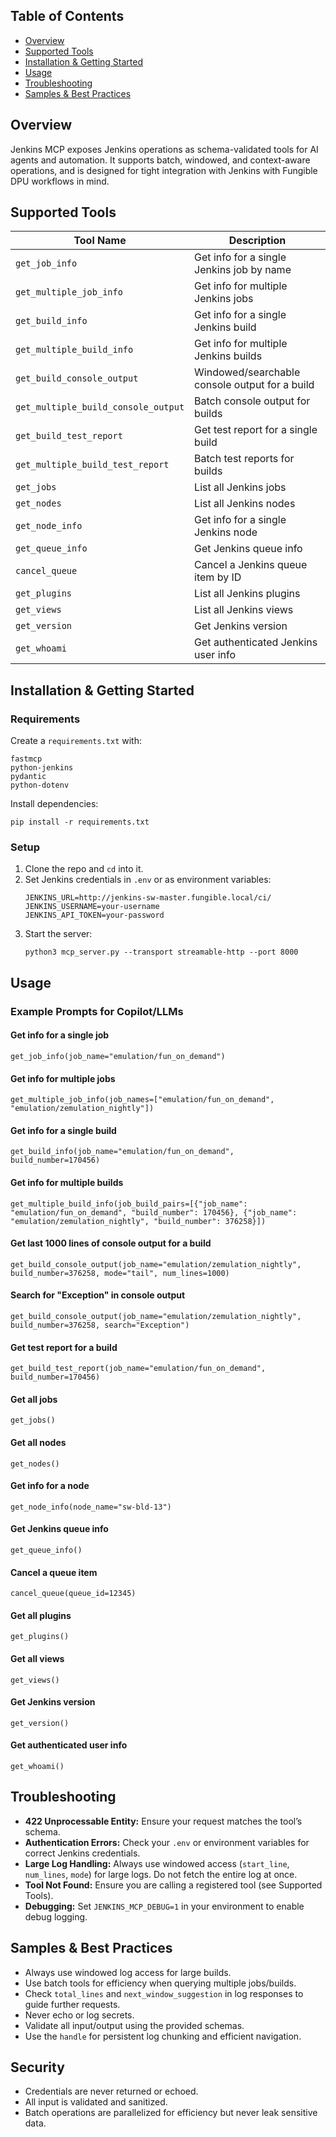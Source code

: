 ## Table of Contents
- [Overview](#overview)
- [Supported Tools](#supported-tools)
- [Installation & Getting Started](#installation--getting-started)
- [Usage](#usage)
- [Troubleshooting](#troubleshooting)
- [Samples & Best Practices](#samples--best-practices)

## Overview
Jenkins MCP exposes Jenkins operations as schema-validated tools for AI agents and automation. It supports batch, windowed, and context-aware operations, and is designed for tight integration with Jenkins with Fungible DPU workflows in mind.

## Supported Tools
| Tool Name                        | Description                                         |
|----------------------------------|-----------------------------------------------------|
| `get_job_info`                   | Get info for a single Jenkins job by name           |
| `get_multiple_job_info`          | Get info for multiple Jenkins jobs                  |
| `get_build_info`                 | Get info for a single Jenkins build                 |
| `get_multiple_build_info`        | Get info for multiple Jenkins builds                |
| `get_build_console_output`       | Windowed/searchable console output for a build      |
| `get_multiple_build_console_output` | Batch console output for builds                  |
| `get_build_test_report`          | Get test report for a single build                  |
| `get_multiple_build_test_report` | Batch test reports for builds                       |
| `get_jobs`                       | List all Jenkins jobs                               |
| `get_nodes`                      | List all Jenkins nodes                              |
| `get_node_info`                  | Get info for a single Jenkins node                  |
| `get_queue_info`                 | Get Jenkins queue info                              |
| `cancel_queue`                   | Cancel a Jenkins queue item by ID                   |
| `get_plugins`                    | List all Jenkins plugins                            |
| `get_views`                      | List all Jenkins views                              |
| `get_version`                    | Get Jenkins version                                 |
| `get_whoami`                     | Get authenticated Jenkins user info                 |

## Installation & Getting Started

### Requirements
Create a `requirements.txt` with:
```
fastmcp
python-jenkins
pydantic
python-dotenv
```
Install dependencies:
```
pip install -r requirements.txt
```

### Setup
1. Clone the repo and `cd` into it.
2. Set Jenkins credentials in `.env` or as environment variables:
   ```
   JENKINS_URL=http://jenkins-sw-master.fungible.local/ci/
   JENKINS_USERNAME=your-username
   JENKINS_API_TOKEN=your-password
   ```
3. Start the server:
   ```
   python3 mcp_server.py --transport streamable-http --port 8000
   ```

## Usage

### Example Prompts for Copilot/LLMs

#### Get info for a single job
```
get_job_info(job_name="emulation/fun_on_demand")
```

#### Get info for multiple jobs
```
get_multiple_job_info(job_names=["emulation/fun_on_demand", "emulation/zemulation_nightly"])
```

#### Get info for a single build
```
get_build_info(job_name="emulation/fun_on_demand", build_number=170456)
```

#### Get info for multiple builds
```
get_multiple_build_info(job_build_pairs=[{"job_name": "emulation/fun_on_demand", "build_number": 170456}, {"job_name": "emulation/zemulation_nightly", "build_number": 376258}])
```

#### Get last 1000 lines of console output for a build
```
get_build_console_output(job_name="emulation/zemulation_nightly", build_number=376258, mode="tail", num_lines=1000)
```

#### Search for "Exception" in console output
```
get_build_console_output(job_name="emulation/zemulation_nightly", build_number=376258, search="Exception")
```

#### Get test report for a build
```
get_build_test_report(job_name="emulation/fun_on_demand", build_number=170456)
```

#### Get all jobs
```
get_jobs()
```

#### Get all nodes
```
get_nodes()
```

#### Get info for a node
```
get_node_info(node_name="sw-bld-13")
```

#### Get Jenkins queue info
```
get_queue_info()
```

#### Cancel a queue item
```
cancel_queue(queue_id=12345)
```

#### Get all plugins
```
get_plugins()
```

#### Get all views
```
get_views()
```

#### Get Jenkins version
```
get_version()
```

#### Get authenticated user info
```
get_whoami()
```

## Troubleshooting
- **422 Unprocessable Entity:** Ensure your request matches the tool’s schema.
- **Authentication Errors:** Check your `.env` or environment variables for correct Jenkins credentials.
- **Large Log Handling:** Always use windowed access (`start_line`, `num_lines`, `mode`) for large logs. Do not fetch the entire log at once.
- **Tool Not Found:** Ensure you are calling a registered tool (see Supported Tools).
- **Debugging:** Set `JENKINS_MCP_DEBUG=1` in your environment to enable debug logging.

## Samples & Best Practices
- Always use windowed log access for large builds.
- Use batch tools for efficiency when querying multiple jobs/builds.
- Check `total_lines` and `next_window_suggestion` in log responses to guide further requests.
- Never echo or log secrets.
- Validate all input/output using the provided schemas.
- Use the `handle` for persistent log chunking and efficient navigation.

## Security
- Credentials are never returned or echoed.
- All input is validated and sanitized.
- Batch operations are parallelized for efficiency but never leak sensitive data.
